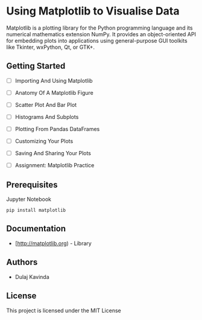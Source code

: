 # Using Matplotlib to Visualise Data

Matplotlib is a plotting library for the Python programming language and its numerical mathematics extension NumPy. It provides an object-oriented API for embedding plots into applications using general-purpose GUI toolkits like Tkinter, wxPython, Qt, or GTK+.

## Getting Started

- [ ] Importing And Using Matplotlib
- [ ] Anatomy Of A Matplotlib Figure
- [ ] Scatter Plot And Bar Plot
- [ ] Histograms And Subplots
- [ ] Plotting From Pandas DataFrames
- [ ] Customizing Your Plots
- [ ] Saving And Sharing Your Plots
- [ ] Assignment: Matplotlib Practice


## Prerequisites

Jupyter Notebook

```
pip install matplotlib
```

## Documentation

* [http://matplotlib.org) - Library

## Authors

* Dulaj Kavinda

## License

This project is licensed under the MIT License

